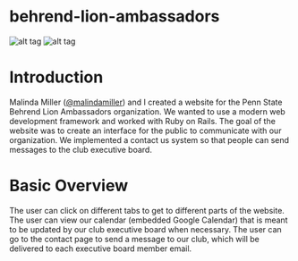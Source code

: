 # behrend-lion-ambassadors
![alt tag](https://raw.github.com/kenschnall/behrend-lion-ambassadors/master/demo.png)
![alt tag](https://raw.github.com/kenschnall/behrend-lion-ambassadors/master/demo.gif)

# Introduction

Malinda Miller ([@malindamiller](https://github.com/malindamiller)) and I created a website for the Penn State Behrend Lion Ambassadors organization.  We wanted to use a modern web development framework and worked with Ruby on Rails.  The goal of the website was to create an interface for the public to communicate with our organization.  We implemented a contact us system so that people can send messages to the club executive board.

# Basic Overview
The user can click on different tabs to get to different parts of the website.  The user can view our calendar (embedded Google Calendar) that is meant to be updated by our club executive board when necessary.  The user can go to the contact page to send a message to our club, which will be delivered to each executive board member email.
